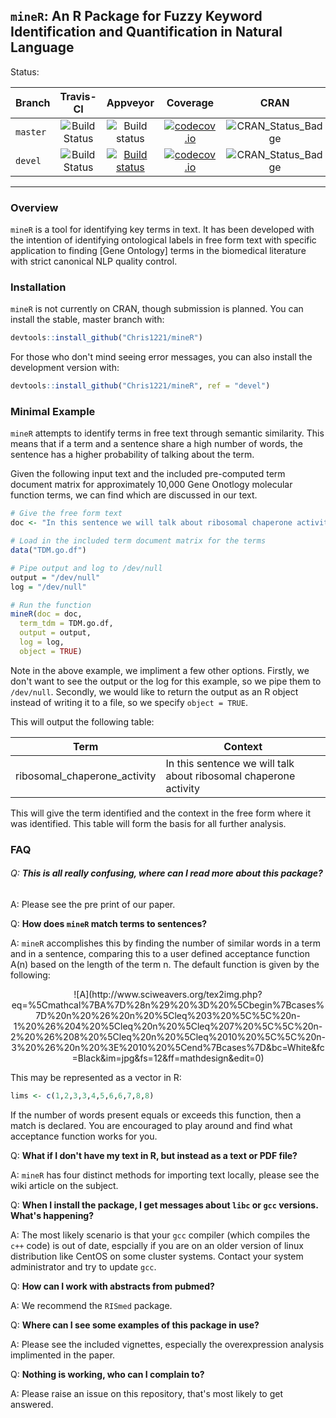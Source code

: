 `mineR`: An R Package for Fuzzy Keyword Identification and Quantification in Natural Language
--------------------------

Status:

| Branch | Travis-CI | Appveyor | Coverage | CRAN | Downloads | Publication |
| :--- | :---: | :---: | :--: | :---: | :---: | :---: |
| `master` | ![Build Status](https://travis-ci.org/Chris1221/mineR.svg?branch=master) | ![Build status](https://ci.appveyor.com/api/projects/status/v64oe85q29btxln9?svg=true) | [![codecov.io](https://codecov.io/github/Chris1221/mineR/coverage.svg?branch=master)](https://codecov.io/github/Chris1221/mineR?branch=master) | ![CRAN_Status_Badge](http://www.r-pkg.org/badges/version/mineR) | ![](http://cranlogs.r-pkg.org/badges/mineR) | GitXiv |
| `devel` |![Build Status](https://travis-ci.org/Chris1221/mineR.svg?branch=devel) | [![Build status](https://ci.appveyor.com/api/projects/status/v64oe85q29btxln9?svg=true)](https://ci.appveyor.com/project/Chris1221/miner) | [![codecov.io](https://codecov.io/github/Chris1221/mineR/coverage.svg?branch=devel)](https://codecov.io/github/Chris1221/mineR?branch=devel) | ![CRAN_Status_Badge](http://www.r-pkg.org/badges/version/mineR) | ![](http://cranlogs.r-pkg.org/badges/mineR) | GitXiv | 

--------------------------------

### Overview

`mineR` is a tool for identifying key terms in text. It has been developed with the intention of identifying ontological labels in free form text with specific application to finding [Gene Ontology] terms in the biomedical literature with strict canonical NLP quality control. 

### Installation

`mineR` is not currently on CRAN, though submission is planned. You can install the stable, master branch with:

```R
devtools::install_github("Chris1221/mineR")
```

For those who don't mind seeing error messages, you can also install the development version with:

```R
devtools::install_github("Chris1221/mineR", ref = "devel")
```

### Minimal Example

`mineR` attempts to identify terms in free text through semantic similarity. This means that if a term and a sentence share a high number of words, the sentence has a higher probability of talking about the term.

Given the following input text and the included pre-computed term document matrix for approximately 10,000 Gene Onotlogy molecular function terms, we can find which are discussed in our text.

```R
# Give the free form text
doc <- "In this sentence we will talk about ribosomal chaperone activity. In this sentence we will talk about nothing. Here we discuss obsolete molecular terms."

# Load in the included term document matrix for the terms
data("TDM.go.df")

# Pipe output and log to /dev/null
output = "/dev/null"
log = "/dev/null"

# Run the function
mineR(doc = doc, 
  term_tdm = TDM.go.df,
  output = output,
  log = log,
  object = TRUE)
```

Note in the above example, we impliment a few other options. Firstly, we don't want to see the output or the log for this example, so we pipe them to `/dev/null`. Secondly, we would like to return the output as an R object instead of writing it to a file, so we specify `object = TRUE`. 

This will output the following table:

|          Term                |                               Context                            |
| ---------------------------- | ---------------------------------------------------------------  |
| ribosomal_chaperone_activity | In this sentence we will talk about ribosomal chaperone activity |

This will give the term identified and the context in the free form where it was identified. This table will form the basis for all further analysis.

### FAQ

###### Q: **This is all really confusing, where can I read more about this package?**

A: Please see the pre print of our paper.

Q: **How does `mineR` match terms to sentences?**

A: `mineR` accomplishes this by finding the number of similar words in a term and in a sentence, comparing this to a user defined acceptance function A(n) based on the length of the term n. The default function is given by the following:

<p align = "center">
![A](http://www.sciweavers.org/tex2img.php?eq=%5Cmathcal%7BA%7D%28n%29%20%3D%20%5Cbegin%7Bcases%7D%20n%20%26%20n%20%5Cleq%203%20%5C%5C%20n-1%20%26%204%20%5Cleq%20n%20%5Cleq%207%20%5C%5C%20n-2%20%26%208%20%5Cleq%20n%20%5Cleq%2010%20%5C%5C%20n-3%20%26%20n%20%3E%2010%20%5Cend%7Bcases%7D&bc=White&fc=Black&im=jpg&fs=12&ff=mathdesign&edit=0)
<p>

This may be represented as a vector in R:

```R
lims <- c(1,2,3,3,4,5,6,6,7,8,8)
```

If the number of words present equals or exceeds this function, then a match is declared. You are encouraged to play around and find what acceptance function works for you.

Q: **What if I don't have my text in R, but instead as a text or PDF file?**

A: `mineR` has four distinct methods for importing text locally, please see the wiki article on the subject.

Q: **When I install the package, I get messages about `libc` or `gcc` versions. What's happening?**

A: The most likely scenario is that your `gcc` compiler (which compiles the `c++` code) is out of date, espcially if you are on an older version of linux distribution like CentOS on some cluster systems. Contact your system administrator and try to update `gcc`.

Q: **How can I work with abstracts from pubmed?**

A: We recommend the `RISmed` package.

Q: **Where can I see some examples of this package in use?**

A: Please see the included vignettes, especially the overexpression analysis implimented in the paper.

Q: **Nothing is working, who can I complain to?**

A: Please raise an issue on this repository, that's most likely to get answered.



